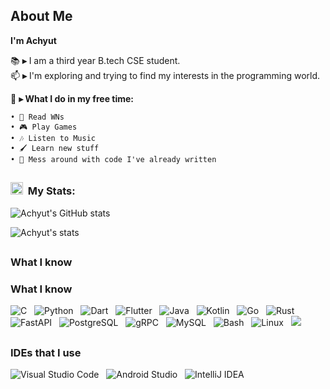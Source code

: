 ## About Me

**I'm Achyut**

📚 **▸** I am a third year B.tech CSE student. \
📫 **▸** I'm exploring and trying to find my interests in the programming world.

👾 **▸ What I do in my free time:**

    • 📙 Read WNs
    • 🎮 Play Games
    • 🎶 Listen to Music
    • 🖌️ Learn new stuff
    • 🎲 Mess around with code I've already written

##

### <a href="https://emoji.gg/emoji/3716-blurple-github"><img src="https://cdn3.emoji.gg/emojis/3716-blurple-github.png" width="20px" height="20px" alt="BlurpleGithub-emoji"></a>&#160; My Stats:

![Achyut's GitHub stats](https://github-readme-stats.vercel.app/api?username=YuanziX&hide=contribs,issues&show_icons=true&theme=omni)

![Achyut's stats](https://github-readme-streak-stats.herokuapp.com/?user=YuanziX&theme=omni)

##

### What I know

### What I know

![C](https://img.shields.io/badge/c-%2300599C.svg?style=for-the-badge&logo=c&logoColor=white)&nbsp;&nbsp;
![Python](https://img.shields.io/badge/python-3670A0?style=for-the-badge&logo=python&logoColor=ffdd54)&nbsp;&nbsp;
![Dart](https://img.shields.io/badge/dart-%230175C2.svg?style=for-the-badge&logo=dart&logoColor=white)&nbsp;&nbsp;
![Flutter](https://img.shields.io/badge/Flutter-%2302569B.svg?style=for-the-badge&logo=Flutter&logoColor=white)&nbsp;&nbsp;
![Java](https://img.shields.io/badge/java-%23ED8B00.svg?style=for-the-badge&logo=openjdk&logoColor=white)&nbsp;&nbsp;
![Kotlin](https://img.shields.io/badge/kotlin-%230095D5.svg?style=for-the-badge&logo=kotlin&logoColor=white)&nbsp;&nbsp;
![Go](https://img.shields.io/badge/go-%2300ADD8.svg?style=for-the-badge&logo=go&logoColor=white)&nbsp;&nbsp;
![Rust](https://img.shields.io/badge/rust-%23000000.svg?style=for-the-badge&logo=rust&logoColor=white)&nbsp;&nbsp;
![FastAPI](https://img.shields.io/badge/fastapi-%2300C7B7.svg?style=for-the-badge&logo=fastapi&logoColor=white)&nbsp;&nbsp;
![PostgreSQL](https://img.shields.io/badge/postgresql-%23336791.svg?style=for-the-badge&logo=postgresql&logoColor=white)&nbsp;&nbsp;
![gRPC](https://img.shields.io/badge/gRPC-%236DB33F.svg?style=for-the-badge&logo=grpc&logoColor=white)&nbsp;&nbsp;
![MySQL](https://img.shields.io/badge/mysql-%234479A1.svg?style=for-the-badge&logo=mysql&logoColor=white)&nbsp;&nbsp;
![Bash](https://img.shields.io/badge/bash-%234EAA25.svg?style=for-the-badge&logo=gnu-bash&logoColor=white)&nbsp;&nbsp;
![Linux](https://img.shields.io/badge/linux-%23FCC624.svg?style=for-the-badge&logo=linux&logoColor=black)&nbsp;&nbsp;
<a href="https://github.com/alexandresanlim/Badges4-README.md-Profile"><img src="https://img.shields.io/badge/GIT-E44C30?style=for-the-badge&logo=git&logoColor=white"></a>&nbsp;&nbsp;

##

### IDEs that I use

![Visual Studio Code](https://img.shields.io/badge/Visual%20Studio%20Code-0078d7.svg?style=for-the-badge&logo=visual-studio-code&logoColor=white)&nbsp;&nbsp;
![Android Studio](https://img.shields.io/badge/Android%20Studio-3DDC84.svg?style=for-the-badge&logo=android-studio&logoColor=white)&nbsp;&nbsp;
![IntelliJ IDEA](https://img.shields.io/badge/IntelliJIDEA-000000.svg?style=for-the-badge&logo=intellij-idea&logoColor=white)&nbsp;&nbsp;
